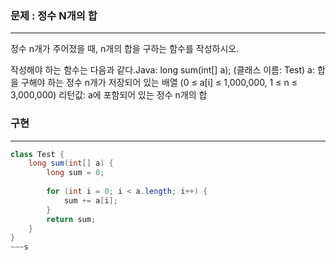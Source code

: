 ### 문제 : 정수 N개의 합

<hr >

정수 n개가 주어졌을 때, n개의 합을 구하는 함수를 작성하시오.

작성해야 하는 함수는 다음과 같다.Java: long sum(int[] a); (클래스 이름: Test)
a: 합을 구해야 하는 정수 n개가 저장되어 있는 배열 (0 ≤ a[i] ≤ 1,000,000, 1 ≤ n ≤ 3,000,000)
리턴값: a에 포함되어 있는 정수 n개의 합

### 구현

<hr >

~~~ Java
class Test {
    long sum(int[] a) {
        long sum = 0;
        
        for (int i = 0; i < a.length; i++) {
            sum += a[i];
        }
        return sum;
    }
}
~~~s